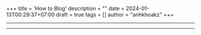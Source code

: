 +++
title = 'How to Blog'
description = ""
date = 2024-01-13T00:29:37+07:00
draft = true
tags = []
author = "anhkhoakz"
+++

---



---